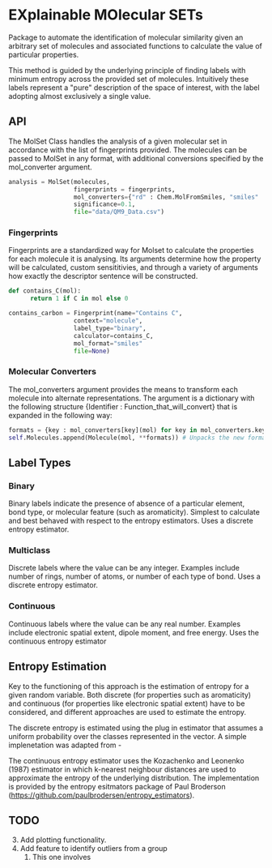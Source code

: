 # EXplainable MOlecular SETs

Package to automate the identification of molecular similarity given an arbitrary set
of molecules and associated functions to calculate the value of particular properties.

This method is guided by the underlying principle of finding labels with minimum entropy
across the provided set of molecules. Intuitively these labels represent a "pure" description
of the space of interest, with the label adopting almost exclusively a single value.

## API
The MolSet Class handles the analysis of a given molecular set in accordance with the list of fingerprints provided. The molecules can be passed to MolSet in any format, with additional conversions specified by the mol_converter argument.

```python
analysis = MolSet(molecules,
                  fingerprints = fingerprints,
                  mol_converters={"rd" : Chem.MolFromSmiles, "smiles" : str},
                  significance=0.1,
                  file="data/QM9_Data.csv")
```

### Fingerprints
Fingerprints are a standardized way for Molset to calculate the properties for each molecule it is analysing. Its arguments determine how the property will be calculated, custom sensititivies, and through a variety of arguments how exactly the descriptor sentence will be constructed.

```python
def contains_C(mol):
      return 1 if C in mol else 0

contains_carbon = Fingerprint(name="Contains C",
                  context="molecule",
                  label_type="binary",
                  calculator=contains_C,
                  mol_format="smiles"
                  file=None)
```

### Molecular Converters
The mol_converters argument provides the means to transform each molecule into alternate representations. The argument is a dictionary with the following structure {Identifier : Function_that_will_convert} that is expanded in the following way:

```python
formats = {key : mol_converters[key](mol) for key in mol_converters.keys()} # Assigns each identifier to its assocaited representation by
self.Molecules.append(Molecule(mol, **formats)) # Unpacks the new formats as kwargs into the Molecule object
```

## Label Types
### Binary
Binary labels indicate the presence of absence of a particular element, bond type, or molecular feature (such as aromaticity). Simplest to calculate and best behaved with respect to the entropy estimators. Uses a discrete entropy estimator.

### Multiclass
Discrete labels where the value can be any integer. Examples include number of rings, number of atoms, or number of each type of bond. Uses a discrete entropy estimator.

### Continuous
Continuous labels where the value can be any real number. Examples include electronic spatial extent, dipole moment, and free energy. Uses the continuous entropy estimator

## Entropy Estimation
Key to the functioning of this approach is the estimation of entropy for a given random variable. Both discrete (for properties such as aromaticity) and continuous (for properties like electronic spatial extent) have to be considered, and different approaches are used to estimate the entropy.

The discrete entropy is estimated using the plug in estimator that assumes a uniform probability over the classes represented in the vector. A simple implenetation was adapted from -

The continuous entropy estimator uses the Kozachenko and Leonenko (1987) estimator in which k-nearest neighbour distances are used to approximate the entropy of the underlying distribution. The implementation is provided by the entropy esitmators package of Paul Broderson (https://github.com/paulbrodersen/entropy_estimators).

## TODO

3. Add plotting functionality.
5. Add feature to identify outliers from a group
   1. This one involves
